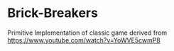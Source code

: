 # Brick-Breakers
Primitive Implementation of classic game derived from https://www.youtube.com/watch?v=YoWVE5cwmP8
